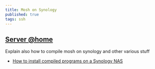 ```yaml
---
title: Mosh on Synology
published: true
tags: ssh
---
```

## [Server @home](http://www.courville.org/home/synology)

Explain also how to compile mosh on synology and other various stuff

- [How to install compiled programs on a Synology NAS](https://setaoffice.com/2011/04/08/how-to-install-compiled-programs-on-a-synology-nas/)
